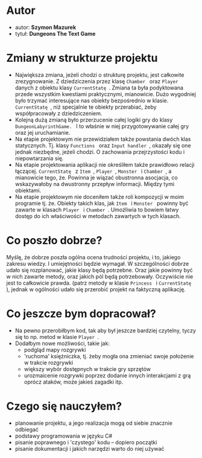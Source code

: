 # Autor
- autor: **Szymon Mazurek**
- tytuł: **Dungeons The Text Game**



# Zmiany w strukturze projektu
- Największa zmiana, jeżeli chodzi o strukturę projektu, jest całkowite zrezygnowanie.
Z dziedziczenia przez klasę `Chamber ` oraz `Player ` danych z obiektu klasy `CurrentStatę `.
Zmiana ta była podyktowana przede wszystkim kwestiami praktycznymi, mianowicie.
Dużo wygodniej było trzymać interesujące nas obiekty bezpośrednio w klasie.
`CurrentStatę `, niż specjalnie te obiekty przerabiać, żeby współpracowały z dziedziczeniem.
- Kolejną dużą zmianą było przerzucenie całej logiki gry do klasy `DungeonLabyrinthGame. `
I to właśnie w niej przygotowywanie całej gry oraz jej uruchamianie.
- Na etapie projektowym nie przewidziałem także powstania dwóch klas statycznych.
Tj. klasy `Functions ` oraz `Input handler `, okazały się one jednak niezbędne, jeżeli chodzi.
O zachowania przejrzystości kodu i niepowtarzania się.
- Na etapie projektowania aplikacji nie określiłem także prawidłowo relacji łączącej.
`CurrentStatę ` z `Item `, `Player `, `Monster ` i `Chamber `, a mianowicie tego, że.
Powinna je wiązać obustronna asocjacja, co wskazywałoby na dwustronny przepływ informacji.
Między tymi obiektami.
- Na etapie projektowym nie doceniłem także roli kompozycji w moim programie tj. że.
Obiekty takich klas, jak `Item ` i `Monster ` powinny być zawarte w klasach `Player ` i `Chamber `.
Umożliwia to bowiem łatwy dostęp do ich właściwości w metodach zawartych w tych klasach.

# Co poszło dobrze?
Myślę, że dobrze poszła ogólna ocena trudności projektu, i to, jakiego zakresu wiedzy.
I umiejętności będzie wymagał. W szczególności dobrze udało się rozplanować, jakie klasy będą potrzebne.
Oraz jakie powinny być w nich zawarte metody, oraz jakich pól będą potrzebowały. Oczywiście nie jest to całkowicie prawda.
(patrz metody w klasie `Princess ` i `CurrentStatę `), jednak w ogólności udało się przerobić projekt na faktyczną aplikację.

# Co jeszcze bym dopracował?
- Na pewno przerobiłbym kod, tak aby był jeszcze bardziej czytelny, tyczy się to np. metod w klasie `Player `.
- Dodałbym nowe możliwości, takie jak:
  - podgląd mapy rozgrywki
  - 'ruchoma' księżniczka, tj. żeby mogła ona zmieniać swoje położenie w trakcie rozgrywki
  - większy wybór dostępnych w trakcie gry sprzętów
  - urozmaicenie rozgrywki poprzez dodanie innych interakcjami z grą oprócz ataków,
  może jakieś zagadki itp.

# Czego się nauczyłem?
- planowanie projektu, a jego realizacja mogą od siebie znacznie odbiegać
- podstawy programowania w języku C#
- pisanie poprawnego i 'czystego' kodu – dopiero początki
- pisanie dokumentacji i jakich narzędzi warto do niej używać